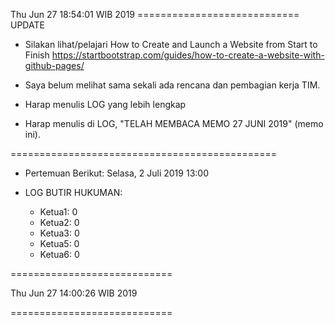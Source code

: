 ---
---

Thu Jun 27 18:54:01 WIB 2019
============================ UPDATE

* Silakan lihat/pelajari How to Create and Launch a Website from Start to Finish
  https://startbootstrap.com/guides/how-to-create-a-website-with-github-pages/

* Saya belum melihat sama sekali ada rencana dan pembagian kerja TIM.

* Harap menulis LOG yang lebih lengkap

* Harap menulis di LOG, "TELAH MEMBACA MEMO 27 JUNI 2019" (memo ini).

==============================================

* Pertemuan Berikut: Selasa, 2 Juli 2019 13:00

* LOG BUTIR HUKUMAN:
  * Ketua1: 0
  * Ketua2: 0
  * Ketua3: 0
  * Ketua5: 0
  * Ketua6: 0

============================

Thu Jun 27 14:00:26 WIB 2019

============================

